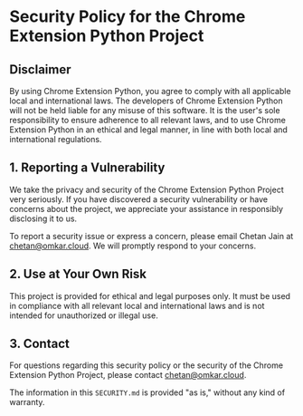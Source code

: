 # Security Policy for the Chrome Extension Python Project

## Disclaimer

By using Chrome Extension Python, you agree to comply with all applicable local and international laws. The developers of Chrome Extension Python will not be held liable for any misuse of this software. It is the user's sole responsibility to ensure adherence to all relevant laws, and to use Chrome Extension Python in an ethical and legal manner, in line with both local and international regulations.

## 1. Reporting a Vulnerability

We take the privacy and security of the Chrome Extension Python Project very seriously. If you have discovered a security vulnerability or have concerns about the project, we appreciate your assistance in responsibly disclosing it to us.

To report a security issue or express a concern, please email Chetan Jain at [chetan@omkar.cloud](mailto:chetan@omkar.cloud). We will promptly respond to your concerns.

## 2. Use at Your Own Risk

This project is provided for ethical and legal purposes only. It must be used in compliance with all relevant local and international laws and is not intended for unauthorized or illegal use.

## 3. Contact

For questions regarding this security policy or the security of the Chrome Extension Python Project, please contact [chetan@omkar.cloud](mailto:chetan@omkar.cloud).

The information in this `SECURITY.md` is provided "as is," without any kind of warranty.